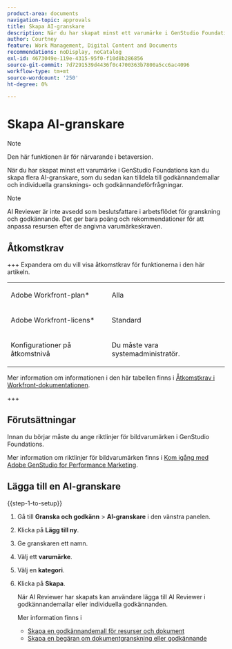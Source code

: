 ```yaml
---
product-area: documents
navigation-topic: approvals
title: Skapa AI-granskare
description: När du har skapat minst ett varumärke i GenStudio Foundations kan du skapa flera AI-granskare, som du sedan kan tilldela till godkännandemallar och individuella gransknings- och godkännandeförfrågningar.
author: Courtney
feature: Work Management, Digital Content and Documents
recommendations: noDisplay, noCatalog
exl-id: 4673049e-119e-4315-95f0-f10d8b286856
source-git-commit: 7d7291539d4436f0c4700363b7800a5cc6ac4096
workflow-type: tm+mt
source-wordcount: '250'
ht-degree: 0%

---
```


# Skapa AI-granskare

>[!NOTE]
>
>Den här funktionen är för närvarande i betaversion.

När du har skapat minst ett varumärke i GenStudio Foundations kan du skapa flera AI-granskare, som du sedan kan tilldela till godkännandemallar och individuella gransknings- och godkännandeförfrågningar.

>[!NOTE]
>
>AI Reviewer är inte avsedd som beslutsfattare i arbetsflödet för granskning och godkännande. Det ger bara poäng och rekommendationer för att anpassa resursen efter de angivna varumärkeskraven.

## Åtkomstkrav

+++ Expandera om du vill visa åtkomstkrav för funktionerna i den här artikeln.

<table style="table-layout:auto"> 
 <col> 
 <col> 
 <tbody> 
  <tr> 
   <td role="rowheader">Adobe Workfront-plan*</td> 
   <td> <p>Alla</p> </td> 
  </tr> 
  <tr> 
   <td role="rowheader">Adobe Workfront-licens*</td> 
   <td> <p>Standard</p> </td> 
  </tr> 
  <tr> 
   <td role="rowheader">Konfigurationer på åtkomstnivå</td> 
   <td> <p>Du måste vara systemadministratör.</p></td> 
  </tr> 
 </tbody> 
</table>

Mer information om informationen i den här tabellen finns i [Åtkomstkrav i Workfront-dokumentationen](/help/quicksilver/administration-and-setup/add-users/access-levels-and-object-permissions/access-level-requirements-in-documentation.md).

+++

## Förutsättningar

Innan du börjar måste du ange riktlinjer för bildvarumärken i GenStudio Foundations.

Mer information om riktlinjer för bildvarumärken finns i [Kom igång med Adobe GenStudio for Performance Marketing](https://experienceleague.adobe.com/en/docs/genstudio-for-performance-marketing/user-guide/get-started).

## Lägga till en AI-granskare

{{step-1-to-setup}}

1. Gå till **Granska och godkänn** > **AI-granskare** i den vänstra panelen.
1. Klicka på **Lägg till ny**.
1. Ge granskaren ett namn.
1. Välj ett **varumärke**.
1. Välj en **kategori**.
1. Klicka på **Skapa**.

   När AI Reviewer har skapats kan användare lägga till AI Reviewer i godkännandemallar eller individuella godkännanden.

   Mer information finns i

   * [Skapa en godkännandemall för resurser och dokument](/help/quicksilver/review-and-approve-work/document-reviews-and-approvals/manage-document-approvals/create-approval-template.md)
   * [Skapa en begäran om dokumentgranskning eller godkännande](/help/quicksilver/review-and-approve-work/document-reviews-and-approvals/manage-document-approvals/create-a-document-approval.md)
